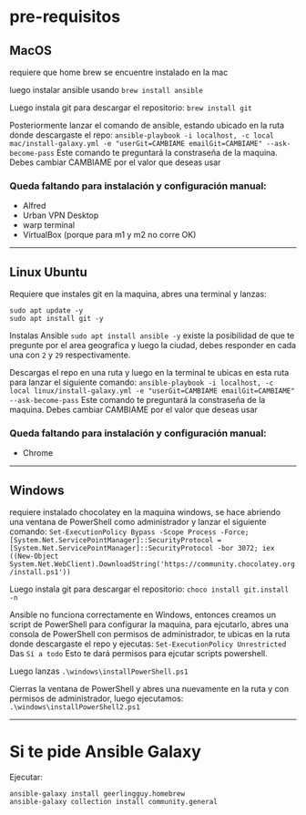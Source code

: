 # pre-requisitos

## MacOS
requiere que home brew se encuentre instalado en la mac

luego instalar ansible usando `brew install ansible`

Luego instala git para descargar el repositorio:
`brew install git`

Posteriormente lanzar el comando de ansible, estando ubicado en la ruta donde descargaste el repo:
`ansible-playbook -i localhost, -c local mac/install-galaxy.yml -e "userGit=CAMBIAME emailGit=CAMBIAME" --ask-become-pass`
Este comando te preguntará la constraseña de la maquina.
Debes cambiar CAMBIAME por el valor que deseas usar

### Queda faltando para instalación y configuración manual:
- Alfred
- Urban VPN Desktop
- warp terminal
- VirtualBox (porque para m1 y m2 no corre OK)
----
## Linux Ubuntu
Requiere que instales git en la maquina, abres una terminal y lanzas:
```
sudo apt update -y
sudo apt install git -y
```

Instalas Ansible
`sudo apt install ansible -y`
existe la posibilidad de que te pregunte por el area geografica y luego la ciudad, debes responder en cada una con `2` y `29` respectivamente.

Descargas el repo en una ruta y luego en la terminal te ubicas en esta ruta para lanzar el siguiente comando:
`ansible-playbook -i localhost, -c local linux/install-galaxy.yml -e "userGit=CAMBIAME emailGit=CAMBIAME" --ask-become-pass`
Este comando te preguntará la constraseña de la maquina.
Debes cambiar CAMBIAME por el valor que deseas usar
### Queda faltando para instalación y configuración manual:
- Chrome
----
## Windows
requiere instalado chocolatey en la maquina windows, se hace abriendo una ventana de PowerShell como administrador y lanzar el siguiente comando:
`Set-ExecutionPolicy Bypass -Scope Process -Force; [System.Net.ServicePointManager]::SecurityProtocol = [System.Net.ServicePointManager]::SecurityProtocol -bor 3072; iex ((New-Object System.Net.WebClient).DownloadString('https://community.chocolatey.org/install.ps1'))`

Luego instala git para descargar el repositorio:
`choco install git.install -n`

Ansible no funciona correctamente en Windows, entonces creamos un script de PowerShell para configurar la maquina, para ejcutarlo, abres una consola de PowerShell con permisos de administrador, te ubicas en la ruta donde descargaste el repo y ejecutas:
`Set-ExecutionPolicy Unrestricted`
Das `Sí a todo`
Esto te dará permisos para ejcutar scripts powershell.

Luego lanzas
`.\windows\installPowerShell.ps1`

Cierras la ventana de PowerShell y abres una nuevamente en la ruta y con permisos de administrador, luego ejecutamos:
`.\windows\installPowerShell2.ps1`

----
# Si te pide Ansible Galaxy
Ejecutar:
```
ansible-galaxy install geerlingguy.homebrew
ansible-galaxy collection install community.general

```
